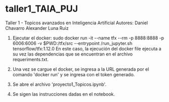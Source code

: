# taller1_TAIA_PUJ
Taller 1 - Topicos avanzados en Inteligencia Artificial
Autores: Daniel Chavarro
         Alexander Luna Ruiz


1. Ejecutar el docker:
sudo docker run -it --name tfx --rm -p 8888:8888 -p 6006:6006 -v $PWD:/tfx/src --entrypoint /run_jupyter.sh  tensorflow/tfx:1.12.0
En este caso, la ejecución del docker file ejecuta a su vez las dependencias que se encuentran en el archivo requeriments.txt.

2. Una vez se cargue el docker, se ingresa a la URL generada por el comando 'docker run' y se ingresa con el token generado.

3. Se abre el archivo 'proyecto1_Topicos.ipynb'.

4. Se sigen las instrucciones dadas en el notebook.
